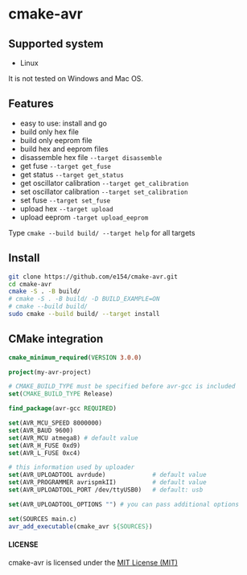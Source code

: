 # cmake-avr

## Supported system

- Linux

It is not tested on Windows and Mac OS.

## Features

- easy to use: install and go
- build only hex file
- build only eeprom file
- build hex and eeprom files
- disassemble hex file `--target disassemble`
- get fuse `--target get_fuse`
- get status `--target get_status`
- get oscillator calibration `--target get_calibration`
- set oscillator calibration `--target set_calibration`
- set fuse `--target set_fuse`
- upload hex `--target upload`
- upload eeprom `-target upload_eeprom`

Type `cmake --build build/ --target help` for all targets
    
## Install

```sh
git clone https://github.com/e154/cmake-avr.git
cd cmake-avr
cmake -S . -B build/
# cmake -S . -B build/ -D BUILD_EXAMPLE=ON
# cmake --build build/
sudo cmake --build build/ --target install
```

## CMake integration

```cmake
cmake_minimum_required(VERSION 3.0.0)

project(my-avr-project)

# CMAKE_BUILD_TYPE must be specified before avr-gcc is included
set(CMAKE_BUILD_TYPE Release)

find_package(avr-gcc REQUIRED)

set(AVR_MCU_SPEED 8000000)
set(AVR_BAUD 9600) 
set(AVR_MCU atmega8) # default value
set(AVR_H_FUSE 0xd9)
set(AVR_L_FUSE 0xc4)

# this information used by uploader
set(AVR_UPLOADTOOL avrdude)             # default value
set(AVR_PROGRAMMER avrispmkII)          # default value
set(AVR_UPLOADTOOL_PORT /dev/ttyUSB0)   # default: usb

set(AVR_UPLOADTOOL_OPTIONS "") # you can pass additional options

set(SOURCES main.c)
avr_add_executable(cmake_avr ${SOURCES})
```

#### LICENSE

cmake-avr is licensed under the [MIT License (MIT)](./LICENSE.md)
